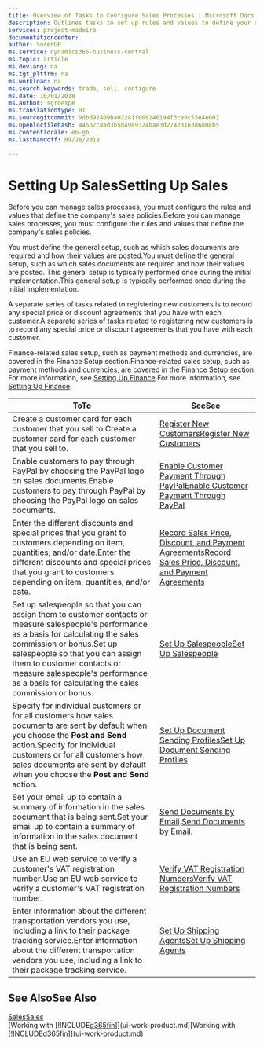 ```yaml
---
title: Overview of Tasks to Configure Sales Processes | Microsoft Docs
description: Outlines tasks to set up rules and values to define your sales policies and processes.
services: project-madeira
documentationcenter: 
author: SorenGP
ms.service: dynamics365-business-central
ms.topic: article
ms.devlang: na
ms.tgt_pltfrm: na
ms.workload: na
ms.search.keywords: trade, sell, configure
ms.date: 10/01/2018
ms.author: sgroespe
ms.translationtype: HT
ms.sourcegitcommit: 9dbd92409ba02281f008246194f3ce0c53e4e001
ms.openlocfilehash: 445b2c8ad3b5d4989324bae3d27423163d6808b5
ms.contentlocale: en-gb
ms.lasthandoff: 09/28/2018

---
```

# <a name="setting-up-sales"></a><span data-ttu-id="d8682-103">Setting Up Sales</span><span class="sxs-lookup"><span data-stu-id="d8682-103">Setting Up Sales</span></span>
<span data-ttu-id="d8682-104">Before you can manage sales processes, you must configure the rules and values that define the company's sales policies.</span><span class="sxs-lookup"><span data-stu-id="d8682-104">Before you can manage sales processes, you must configure the rules and values that define the company's sales policies.</span></span>

<span data-ttu-id="d8682-105">You must define the general setup, such as which sales documents are required and how their values are posted.</span><span class="sxs-lookup"><span data-stu-id="d8682-105">You must define the general setup, such as which sales documents are required and how their values are posted.</span></span> <span data-ttu-id="d8682-106">This general setup is typically performed once during the initial implementation.</span><span class="sxs-lookup"><span data-stu-id="d8682-106">This general setup is typically performed once during the initial implementation.</span></span>

<span data-ttu-id="d8682-107">A separate series of tasks related to registering new customers is to record any special price or discount agreements that you have with each customer.</span><span class="sxs-lookup"><span data-stu-id="d8682-107">A separate series of tasks related to registering new customers is to record any special price or discount agreements that you have with each customer.</span></span>

<span data-ttu-id="d8682-108">Finance-related sales setup, such as payment methods and currencies, are covered in the Finance Setup section.</span><span class="sxs-lookup"><span data-stu-id="d8682-108">Finance-related sales setup, such as payment methods and currencies, are covered in the Finance Setup section.</span></span> <span data-ttu-id="d8682-109">For more information, see [Setting Up Finance](finance-setup-finance.md).</span><span class="sxs-lookup"><span data-stu-id="d8682-109">For more information, see [Setting Up Finance](finance-setup-finance.md).</span></span>

| <span data-ttu-id="d8682-110">To</span><span class="sxs-lookup"><span data-stu-id="d8682-110">To</span></span> | <span data-ttu-id="d8682-111">See</span><span class="sxs-lookup"><span data-stu-id="d8682-111">See</span></span> |
| --- | --- |
| <span data-ttu-id="d8682-112">Create a customer card for each customer that you sell to.</span><span class="sxs-lookup"><span data-stu-id="d8682-112">Create a customer card for each customer that you sell to.</span></span> |[<span data-ttu-id="d8682-113">Register New Customers</span><span class="sxs-lookup"><span data-stu-id="d8682-113">Register New Customers</span></span>](sales-how-register-new-customers.md) |
| <span data-ttu-id="d8682-114">Enable customers to pay through PayPal by choosing the PayPal logo on sales documents.</span><span class="sxs-lookup"><span data-stu-id="d8682-114">Enable customers to pay through PayPal by choosing the PayPal logo on sales documents.</span></span> |[<span data-ttu-id="d8682-115">Enable Customer Payment Through PayPal</span><span class="sxs-lookup"><span data-stu-id="d8682-115">Enable Customer Payment Through PayPal</span></span>](sales-how-enable-payment-service-extensions.md) |
| <span data-ttu-id="d8682-116">Enter the different discounts and special prices that you grant to customers depending on item, quantities, and/or date.</span><span class="sxs-lookup"><span data-stu-id="d8682-116">Enter the different discounts and special prices that you grant to customers depending on item, quantities, and/or date.</span></span> |[<span data-ttu-id="d8682-117">Record Sales Price, Discount, and Payment Agreements</span><span class="sxs-lookup"><span data-stu-id="d8682-117">Record Sales Price, Discount, and Payment Agreements</span></span>](sales-how-record-sales-price-discount-payment-agreements.md) |
| <span data-ttu-id="d8682-118">Set up salespeople so that you can assign them to customer contacts or measure salespeople's performance as a basis for calculating the sales commission or bonus.</span><span class="sxs-lookup"><span data-stu-id="d8682-118">Set up salespeople so that you can assign them to customer contacts or measure salespeople's performance as a basis for calculating the sales commission or bonus.</span></span> |[<span data-ttu-id="d8682-119">Set Up Salespeople</span><span class="sxs-lookup"><span data-stu-id="d8682-119">Set Up Salespeople</span></span>](sales-how-setup-salespeople.md) |
| <span data-ttu-id="d8682-120">Specify for individual customers or for all customers how sales documents are sent by default when you choose the **Post and Send** action.</span><span class="sxs-lookup"><span data-stu-id="d8682-120">Specify for individual customers or for all customers how sales documents are sent by default when you choose the **Post and Send** action.</span></span> |[<span data-ttu-id="d8682-121">Set Up Document Sending Profiles</span><span class="sxs-lookup"><span data-stu-id="d8682-121">Set Up Document Sending Profiles</span></span>](sales-how-setup-document-send-profiles.md) |
| <span data-ttu-id="d8682-122">Set your email up to contain a summary of information in the sales document that is being sent.</span><span class="sxs-lookup"><span data-stu-id="d8682-122">Set your email up to contain a summary of information in the sales document that is being sent.</span></span> |<span data-ttu-id="d8682-123">[Send Documents by Email](ui-how-send-documents-email.md).</span><span class="sxs-lookup"><span data-stu-id="d8682-123">[Send Documents by Email](ui-how-send-documents-email.md).</span></span> |
|<span data-ttu-id="d8682-124">Use an EU web service to verify a customer's VAT registration number.</span><span class="sxs-lookup"><span data-stu-id="d8682-124">Use an EU web service to verify a customer's VAT registration number.</span></span>|[<span data-ttu-id="d8682-125">Verify VAT Registration Numbers</span><span class="sxs-lookup"><span data-stu-id="d8682-125">Verify VAT Registration Numbers</span></span>](finance-setup-vat.md)|
|<span data-ttu-id="d8682-126">Enter information about the different transportation vendors you use, including a link to their package tracking service.</span><span class="sxs-lookup"><span data-stu-id="d8682-126">Enter information about the different transportation vendors you use, including a link to their package tracking service.</span></span>|[<span data-ttu-id="d8682-127">Set Up Shipping Agents</span><span class="sxs-lookup"><span data-stu-id="d8682-127">Set Up Shipping Agents</span></span>](sales-how-to-set-up-shipping-agents.md)|

## <a name="see-also"></a><span data-ttu-id="d8682-128">See Also</span><span class="sxs-lookup"><span data-stu-id="d8682-128">See Also</span></span>
[<span data-ttu-id="d8682-129">Sales</span><span class="sxs-lookup"><span data-stu-id="d8682-129">Sales</span></span>](sales-manage-sales.md)  
<span data-ttu-id="d8682-130">[Working with [!INCLUDE[d365fin](includes/d365fin_md.md)]](ui-work-product.md)</span><span class="sxs-lookup"><span data-stu-id="d8682-130">[Working with [!INCLUDE[d365fin](includes/d365fin_md.md)]](ui-work-product.md)</span></span>

